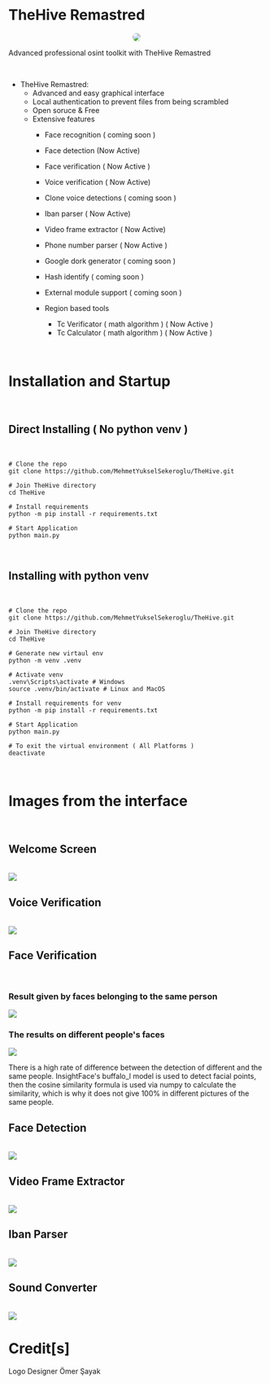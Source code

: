<h1 aling=center>TheHive Remastred</h1>

<div align="center"  >

<img src="./iconfiles/logo.png" style="border-radius:50%" height="auto" width="auto"/>
</div>

<p>Advanced professional osint toolkit with TheHive Remastred</p><br>




- TheHive Remastred:
    - Advanced and easy graphical interface
    - Local authentication to prevent files from being scrambled
    - Open soruce & Free
    - Extensive features
        - Face recognition ( coming soon )
        - Face detection (Now Active)
        - Face verification ( Now Active )
        - Voice verification ( Now Active)
        - Clone voice detections ( coming soon )
        - Iban parser ( Now Active)
        - Video frame extractor ( Now Active)
        - Phone number parser ( Now Active )
        - Google dork generator ( coming soon )
        - Hash identify ( coming soon )
        - External module support ( coming soon )

        - Region based tools
            - Tc Verificator ( math algorithm ) ( Now Active ) 
            - Tc Calculator ( math algorithm ) ( Now Active )


<br>

<h1> Installation and Startup </h1>
<br>

## Direct Installing ( No python venv )

<br>

```shell
# Clone the repo
git clone https://github.com/MehmetYukselSekeroglu/TheHive.git

# Join TheHive directory
cd TheHive

# Install requirements
python -m pip install -r requirements.txt

# Start Application 
python main.py

```

<br>

## Installing with python venv

<br>


```shell
# Clone the repo
git clone https://github.com/MehmetYukselSekeroglu/TheHive.git

# Join TheHive directory
cd TheHive

# Generate new virtaul env
python -m venv .venv

# Activate venv
.venv\Scripts\activate # Windows
source .venv/bin/activate # Linux and MacOS

# Install requirements for venv
python -m pip install -r requirements.txt

# Start Application 
python main.py

# To exit the virtual environment ( All Platforms )
deactivate

```




<br>
<h1>Images from the interface</h1>

<br>

## Welcome Screen

<br>

<img src="./img/welcomeScreen.png">

<br>


## Voice Verification

<br>

<img src="./img/voiceVerification.png">

<br>

## Face Verification

<br>

### Result given by faces belonging to the same person
<img src="./img/FaceVerification.png">


### The results on different people's faces
<img src="./img/FaceVerificationFarkliKisiler.png" />
<br>

<p>There is a high rate of difference between the detection of different and the same people. InsightFace's buffalo_l model is used to detect facial points, then the cosine similarity formula is used via numpy to calculate the similarity, which is why it does not give 100% in different pictures of the same people.
<br>

## Face Detection

<br>

<img src="./img/FaceDetection.png">

## Video Frame Extractor

<br>
<img src="./img/video2frame.png">


<br>


## Iban Parser

<br>
<img src="./img/ibanParserGUI.png">
<br>



## Sound Converter 

<br>

<img src="./img/soundConverter.png">




<br>

# Credit[s]

<p>
Logo Designer <a hred="https://github.com/omersayak">Ömer Şayak</a>

</p>